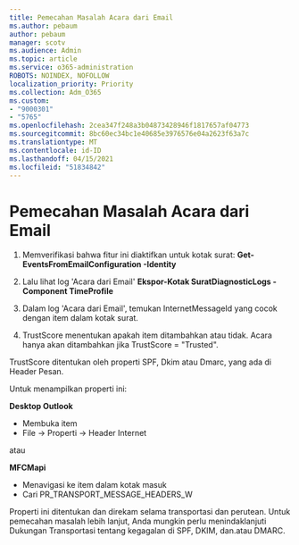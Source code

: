 ```yaml
---
title: Pemecahan Masalah Acara dari Email
ms.author: pebaum
author: pebaum
manager: scotv
ms.audience: Admin
ms.topic: article
ms.service: o365-administration
ROBOTS: NOINDEX, NOFOLLOW
localization_priority: Priority
ms.collection: Adm_O365
ms.custom:
- "9000301"
- "5765"
ms.openlocfilehash: 2cea347f248a3b04873428946f1817657af04773
ms.sourcegitcommit: 8bc60ec34bc1e40685e3976576e04a2623f63a7c
ms.translationtype: MT
ms.contentlocale: id-ID
ms.lasthandoff: 04/15/2021
ms.locfileid: "51834842"
---
```

# <a name="troubleshooting-events-from-email"></a>Pemecahan Masalah Acara dari Email

1. Memverifikasi bahwa fitur ini diaktifkan untuk kotak surat: **Get-EventsFromEmailConfiguration -Identity <mailbox>**

2. Lalu lihat log 'Acara dari Email' **Ekspor-Kotak SuratDiagnosticLogs <mailbox> -Component TimeProfile**

3. Dalam log 'Acara dari Email', temukan InternetMessageId yang cocok dengan item dalam kotak surat.  

4. TrustScore menentukan apakah item ditambahkan atau tidak. Acara hanya akan ditambahkan jika TrustScore = "Trusted".

TrustScore ditentukan oleh properti SPF, Dkim atau Dmarc, yang ada di Header Pesan.

Untuk menampilkan properti ini:

**Desktop Outlook**

- Membuka item
- File -> Properti -> Header Internet

atau

**MFCMapi**

- Menavigasi ke item dalam kotak masuk
- Cari PR_TRANSPORT_MESSAGE_HEADERS_W

Properti ini ditentukan dan direkam selama transportasi dan perutean. Untuk pemecahan masalah lebih lanjut, Anda mungkin perlu menindaklanjuti Dukungan Transportasi tentang kegagalan di SPF, DKIM, dan.atau DMARC.